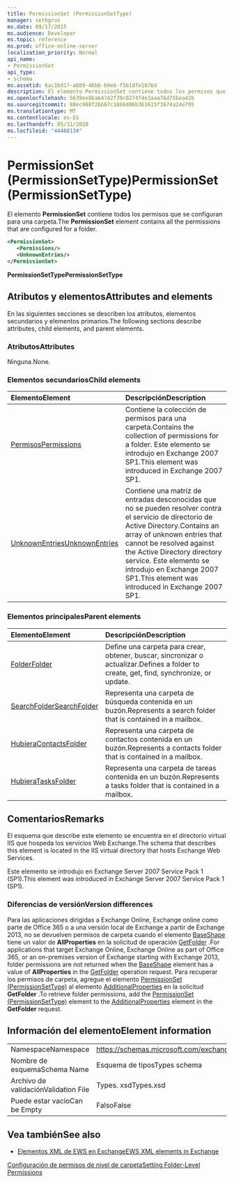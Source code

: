 ```yaml
---
title: PermissionSet (PermissionSetType)
manager: sethgros
ms.date: 09/17/2015
ms.audience: Developer
ms.topic: reference
ms.prod: office-online-server
localization_priority: Normal
api_name:
- PermissionSet
api_type:
- schema
ms.assetid: 6ac1bd17-a089-46bb-b9e6-f5b1dfe1076d
description: El elemento PermissionSet contiene todos los permisos que se configuran para una carpeta.
ms.openlocfilehash: 5639ee8ba64742f39c0274f4e3aaa76d75bea42b
ms.sourcegitcommit: 88ec988f2bb67c1866d06b361615f3674a24e795
ms.translationtype: MT
ms.contentlocale: es-ES
ms.lasthandoff: 05/31/2020
ms.locfileid: "44468134"
---
```

# <a name="permissionset-permissionsettype"></a><span data-ttu-id="52a53-103">PermissionSet (PermissionSetType)</span><span class="sxs-lookup"><span data-stu-id="52a53-103">PermissionSet (PermissionSetType)</span></span>

<span data-ttu-id="52a53-104">El elemento **PermissionSet** contiene todos los permisos que se configuran para una carpeta.</span><span class="sxs-lookup"><span data-stu-id="52a53-104">The **PermissionSet** element contains all the permissions that are configured for a folder.</span></span> 
  
```XML
<PermissionSet>
   <Permissions/>
   <UnknownEntries/>
</PermissionSet>
```

 <span data-ttu-id="52a53-105">**PermissionSetType**</span><span class="sxs-lookup"><span data-stu-id="52a53-105">**PermissionSetType**</span></span>
## <a name="attributes-and-elements"></a><span data-ttu-id="52a53-106">Atributos y elementos</span><span class="sxs-lookup"><span data-stu-id="52a53-106">Attributes and elements</span></span>

<span data-ttu-id="52a53-107">En las siguientes secciones se describen los atributos, elementos secundarios y elementos primarios.</span><span class="sxs-lookup"><span data-stu-id="52a53-107">The following sections describe attributes, child elements, and parent elements.</span></span>
  
### <a name="attributes"></a><span data-ttu-id="52a53-108">Atributos</span><span class="sxs-lookup"><span data-stu-id="52a53-108">Attributes</span></span>

<span data-ttu-id="52a53-109">Ninguna.</span><span class="sxs-lookup"><span data-stu-id="52a53-109">None.</span></span>
  
### <a name="child-elements"></a><span data-ttu-id="52a53-110">Elementos secundarios</span><span class="sxs-lookup"><span data-stu-id="52a53-110">Child elements</span></span>

|<span data-ttu-id="52a53-111">**Elemento**</span><span class="sxs-lookup"><span data-stu-id="52a53-111">**Element**</span></span>|<span data-ttu-id="52a53-112">**Descripción**</span><span class="sxs-lookup"><span data-stu-id="52a53-112">**Description**</span></span>|
|:-----|:-----|
|[<span data-ttu-id="52a53-113">Permisos</span><span class="sxs-lookup"><span data-stu-id="52a53-113">Permissions</span></span>](permissions.md) <br/> |<span data-ttu-id="52a53-114">Contiene la colección de permisos para una carpeta.</span><span class="sxs-lookup"><span data-stu-id="52a53-114">Contains the collection of permissions for a folder.</span></span> <span data-ttu-id="52a53-115">Este elemento se introdujo en Exchange 2007 SP1.</span><span class="sxs-lookup"><span data-stu-id="52a53-115">This element was introduced in Exchange 2007 SP1.</span></span>  <br/> |
|[<span data-ttu-id="52a53-116">UnknownEntries</span><span class="sxs-lookup"><span data-stu-id="52a53-116">UnknownEntries</span></span>](unknownentries.md) <br/> |<span data-ttu-id="52a53-117">Contiene una matriz de entradas desconocidas que no se pueden resolver contra el servicio de directorio de Active Directory.</span><span class="sxs-lookup"><span data-stu-id="52a53-117">Contains an array of unknown entries that cannot be resolved against the Active Directory directory service.</span></span> <span data-ttu-id="52a53-118">Este elemento se introdujo en Exchange 2007 SP1.</span><span class="sxs-lookup"><span data-stu-id="52a53-118">This element was introduced in Exchange 2007 SP1.</span></span>  <br/> |
   
### <a name="parent-elements"></a><span data-ttu-id="52a53-119">Elementos principales</span><span class="sxs-lookup"><span data-stu-id="52a53-119">Parent elements</span></span>

|<span data-ttu-id="52a53-120">**Elemento**</span><span class="sxs-lookup"><span data-stu-id="52a53-120">**Element**</span></span>|<span data-ttu-id="52a53-121">**Descripción**</span><span class="sxs-lookup"><span data-stu-id="52a53-121">**Description**</span></span>|
|:-----|:-----|
|[<span data-ttu-id="52a53-122">Folder</span><span class="sxs-lookup"><span data-stu-id="52a53-122">Folder</span></span>](folder.md) <br/> |<span data-ttu-id="52a53-123">Define una carpeta para crear, obtener, buscar, sincronizar o actualizar.</span><span class="sxs-lookup"><span data-stu-id="52a53-123">Defines a folder to create, get, find, synchronize, or update.</span></span>  <br/> |
|[<span data-ttu-id="52a53-124">SearchFolder</span><span class="sxs-lookup"><span data-stu-id="52a53-124">SearchFolder</span></span>](searchfolder.md) <br/> |<span data-ttu-id="52a53-125">Representa una carpeta de búsqueda contenida en un buzón.</span><span class="sxs-lookup"><span data-stu-id="52a53-125">Represents a search folder that is contained in a mailbox.</span></span>  <br/> |
|[<span data-ttu-id="52a53-126">Hubiera</span><span class="sxs-lookup"><span data-stu-id="52a53-126">ContactsFolder</span></span>](contactsfolder.md) <br/> |<span data-ttu-id="52a53-127">Representa una carpeta de contactos contenida en un buzón.</span><span class="sxs-lookup"><span data-stu-id="52a53-127">Represents a contacts folder that is contained in a mailbox.</span></span>  <br/> |
|[<span data-ttu-id="52a53-128">Hubiera</span><span class="sxs-lookup"><span data-stu-id="52a53-128">TasksFolder</span></span>](tasksfolder.md) <br/> |<span data-ttu-id="52a53-129">Representa una carpeta de tareas contenida en un buzón.</span><span class="sxs-lookup"><span data-stu-id="52a53-129">Represents a tasks folder that is contained in a mailbox.</span></span>  <br/> |
   
## <a name="remarks"></a><span data-ttu-id="52a53-130">Comentarios</span><span class="sxs-lookup"><span data-stu-id="52a53-130">Remarks</span></span>

<span data-ttu-id="52a53-131">El esquema que describe este elemento se encuentra en el directorio virtual IIS que hospeda los servicios Web Exchange.</span><span class="sxs-lookup"><span data-stu-id="52a53-131">The schema that describes this element is located in the IIS virtual directory that hosts Exchange Web Services.</span></span>
  
<span data-ttu-id="52a53-132">Este elemento se introdujo en Exchange Server 2007 Service Pack 1 (SP1).</span><span class="sxs-lookup"><span data-stu-id="52a53-132">This element was introduced in Exchange Server 2007 Service Pack 1 (SP1).</span></span>
  
### <a name="version-differences"></a><span data-ttu-id="52a53-133">Diferencias de versión</span><span class="sxs-lookup"><span data-stu-id="52a53-133">Version differences</span></span>

<span data-ttu-id="52a53-134">Para las aplicaciones dirigidas a Exchange Online, Exchange online como parte de Office 365 o a una versión local de Exchange a partir de Exchange 2013, no se devuelven permisos de carpeta cuando el elemento [BaseShape](baseshape.md) tiene un valor de **AllProperties** en la solicitud de operación [GetFolder](getfolder-operation.md) .</span><span class="sxs-lookup"><span data-stu-id="52a53-134">For applications that target Exchange Online, Exchange Online as part of Office 365, or an on-premises version of Exchange starting with Exchange 2013, folder permissions are not returned when the [BaseShape](baseshape.md) element has a value of **AllProperties** in the [GetFolder](getfolder-operation.md) operation request.</span></span> <span data-ttu-id="52a53-135">Para recuperar los permisos de carpeta, agregue el elemento [PermissionSet (PermissionSetType)](permissionset-permissionsettype.md) al elemento [AdditionalProperties](additionalproperties.md) en la solicitud **GetFolder** .</span><span class="sxs-lookup"><span data-stu-id="52a53-135">To retrieve folder permissions, add the [PermissionSet (PermissionSetType)](permissionset-permissionsettype.md) element to the [AdditionalProperties](additionalproperties.md) element in the **GetFolder** request.</span></span> 
  
## <a name="element-information"></a><span data-ttu-id="52a53-136">Información del elemento</span><span class="sxs-lookup"><span data-stu-id="52a53-136">Element information</span></span>

|||
|:-----|:-----|
|<span data-ttu-id="52a53-137">Namespace</span><span class="sxs-lookup"><span data-stu-id="52a53-137">Namespace</span></span>  <br/> |https://schemas.microsoft.com/exchange/services/2006/types  <br/> |
|<span data-ttu-id="52a53-138">Nombre de esquema</span><span class="sxs-lookup"><span data-stu-id="52a53-138">Schema Name</span></span>  <br/> |<span data-ttu-id="52a53-139">Esquema de tipos</span><span class="sxs-lookup"><span data-stu-id="52a53-139">Types schema</span></span>  <br/> |
|<span data-ttu-id="52a53-140">Archivo de validación</span><span class="sxs-lookup"><span data-stu-id="52a53-140">Validation File</span></span>  <br/> |<span data-ttu-id="52a53-141">Types. xsd</span><span class="sxs-lookup"><span data-stu-id="52a53-141">Types.xsd</span></span>  <br/> |
|<span data-ttu-id="52a53-142">Puede estar vacío</span><span class="sxs-lookup"><span data-stu-id="52a53-142">Can be Empty</span></span>  <br/> |<span data-ttu-id="52a53-143">Falso</span><span class="sxs-lookup"><span data-stu-id="52a53-143">False</span></span>  <br/> |
   
## <a name="see-also"></a><span data-ttu-id="52a53-144">Vea también</span><span class="sxs-lookup"><span data-stu-id="52a53-144">See also</span></span>



- [<span data-ttu-id="52a53-145">Elementos XML de EWS en Exchange</span><span class="sxs-lookup"><span data-stu-id="52a53-145">EWS XML elements in Exchange</span></span>](ews-xml-elements-in-exchange.md)


[<span data-ttu-id="52a53-146">Configuración de permisos de nivel de carpeta</span><span class="sxs-lookup"><span data-stu-id="52a53-146">Setting Folder-Level Permissions</span></span>](https://msdn.microsoft.com/library/c7530e86-5112-401c-b10a-9c054ae59f07%28Office.15%29.aspx)

